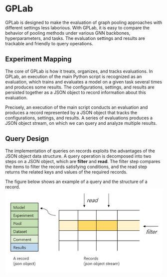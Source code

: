 # GPLab

GPLab is designed to make the evaluation of graph pooling approaches with different settings less laborious. With GPLab, it is easy to compare the behavior of pooling methods under various GNN backbones, hyperparameters, and tasks. The evaluation settings and results are trackable and friendly to query operations.

## Experiment Mapping

The core of GPLab is how it treats, organizes, and tracks evaluations. In GPLab, an execution of the main Python script is recognized as an evaluation, which trains and evaluates a model on a given task several times and produces some results. The configurations, settings, and results are persisted together as a JSON object to record information about this evaluation.

Precisely, an execution of the main script conducts an evaluation and produces a record represented by a JSON object that tracks the configurations, settings, and results. A series of evaluations produces a JSON object stream, on which we can query and analyze multiple results.

## Query Design

The implementation of queries on records exploits the advantages of the JSON object data structure. A query operation is decomposed into two steps on a JSON object, which are **filter** and **read**. The filter step compares the items to filter the records satisfying conditions, and the read step returns the related keys and values of the required records.

The figure below shows an example of a query and the structure of a record.
![A query.](GPLab.png)